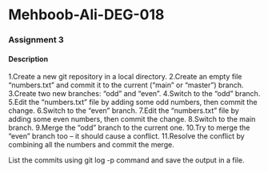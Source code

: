 # Mehboob-Ali-DEG-018

### Assignment 3
#### Description
1.Create a new git repository in a local directory.
2.Create an empty file “numbers.txt” and commit it to the current (“main” or “master”) branch.
3.Create two new branches: “odd” and “even”.
4.Switch to the “odd” branch.
5.Edit the “numbers.txt” file by adding some odd numbers, then commit the change.
6.Switch to the “even” branch.
7.Edit the “numbers.txt” file by adding some even numbers, then commit the change.
8.Switch to the main branch.
9.Merge the “odd” branch to the current one.
10.Try to merge the “even” branch too – it should cause a conflict.
11.Resolve the conflict by combining all the numbers and commit the merge.

List the commits using git log -p command and save the output in a file.

